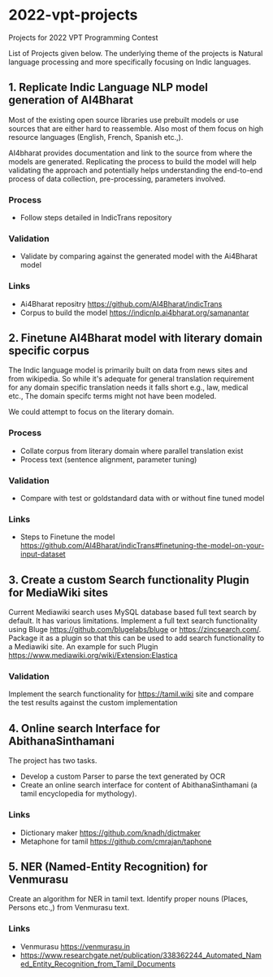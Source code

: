 # 2022-vpt-projects
Projects for 2022 VPT Programming Contest

List of Projects given below. The underlying theme of the projects is Natural language processing and more specifically focusing on Indic languages.

## 1. Replicate Indic Language NLP model generation of AI4Bharat
Most of the existing open source libraries use prebuilt models or use sources that are either hard to reassemble. Also most of them focus on high resource languages (English, French, Spanish etc.,). 

AI4bharat provides documentation and link to the source from where the models are generated. Replicating the process to build the model will help validating the approach and potentially helps understanding the end-to-end process of data collection, pre-processing, parameters involved.

### Process
* Follow steps detailed in IndicTrans repository

### Validation
* Validate by comparing against the generated model with the Ai4Bharat model

### Links
* Ai4Bharat repositry https://github.com/AI4Bharat/indicTrans
* Corpus to build the model https://indicnlp.ai4bharat.org/samanantar


## 2. Finetune AI4Bharat model with literary domain specific corpus
The Indic language model is primarily built on data from news sites and from wikipedia. So while it's adequate for general translation requirement for any domain specific translation needs it falls short e.g., law, medical etc., The domain specifc terms might not have been modeled.

We could attempt to focus on the literary domain.

### Process
* Collate corpus from literary domain where parallel translation exist 
* Process text (sentence alignment, parameter tuning)

### Validation

* Compare with test or goldstandard data with or without fine tuned model

### Links 
* Steps to Finetune the model https://github.com/AI4Bharat/indicTrans#finetuning-the-model-on-your-input-dataset

## 3. Create a custom Search functionality Plugin for MediaWiki sites  
Current Mediawiki search uses MySQL database based full text search by default. It has various limitations. Implement a  full text search functionality using Bluge https://github.com/blugelabs/bluge or https://zincsearch.com/. Package it as a plugin so that this can be used to add search functionality to a Mediawiki site.
An example for such Plugin https://www.mediawiki.org/wiki/Extension:Elastica

### Validation
Implement the search functionality for https://tamil.wiki site and compare the test results against the custom implementation

## 4. Online search Interface for AbithanaSinthamani
The project has two tasks. 
* Develop a custom Parser to parse the text generated by OCR 
* Create an online search interface for content of AbithanaSinthamani (a tamil encyclopedia for mythology).

### Links
* Dictionary maker https://github.com/knadh/dictmaker
* Metaphone for tamil https://github.com/cmrajan/taphone

## 5. NER (Named-Entity Recognition) for Venmurasu
Create an algorithm for NER in tamil text. Identify proper nouns (Places, Persons etc.,) from Venmurasu text.

### Links
* Venmurasu https://venmurasu.in
* https://www.researchgate.net/publication/338362244_Automated_Named_Entity_Recognition_from_Tamil_Documents


